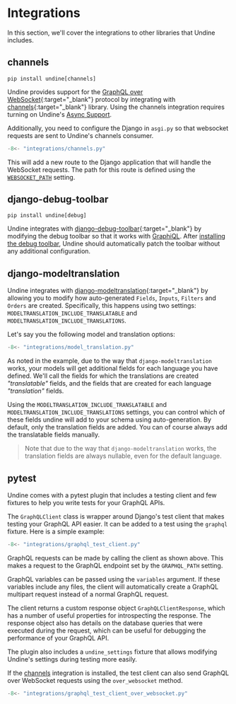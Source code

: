 # Integrations

In this section, we'll cover the integrations to other libraries that
Undine includes.

## channels

```
pip install undine[channels]
```

Undine provides support for the [GraphQL over WebSocket]{:target="_blank"} protocol
by integrating with [channels]{:target="_blank"} library. Using the channels integration
requires turning on Undine's [Async Support](async.md).

[channels]: https://github.com/django/channels
[GraphQL over WebSocket]: https://github.com/graphql/graphql-over-http/blob/main/rfcs/GraphQLOverWebSocket.md

Additionally, you need to configure the Django in `asgi.py` so that
websocket requests are sent to Undine's channels consumer.

```python
-8<- "integrations/channels.py"
```

This will add a new route to the Django application that will handle
the WebSocket requests. The path for this route is defined using the
[`WEBSOCKET_PATH`](settings.md#websocket_path) setting.

## django-debug-toolbar

```
pip install undine[debug]
```

Undine integrates with [django-debug-toolbar]{:target="_blank"}
by modifying the debug toolbar so that it works with [GraphiQL].
After [installing the debug toolbar], Undine should automatically
patch the toolbar without any additional configuration.

[django-debug-toolbar]: https://github.com/django-commons/django-debug-toolbar
[GraphiQL]: https://github.com/graphql/graphiql
[installing the debug toolbar]: https://django-debug-toolbar.readthedocs.io/en/stable/installation.html

## django-modeltranslation

Undine integrates with [django-modeltranslation]{:target="_blank"}
by allowing you to modify how auto-generated `Fields`, `Inputs`, `Filters`
and `Orders` are created. Specifically, this happens using two settings:
`MODELTRANSLATION_INCLUDE_TRANSLATABLE` and `MODELTRANSLATION_INCLUDE_TRANSLATIONS`.

[django-modeltranslation]: https://github.com/deschler/django-modeltranslation

Let's say you the following model and translation options:

```python
-8<- "integrations/model_translation.py"
```

As noted in the example, due to the way that `django-modeltranslation` works,
your models will get additional fields for each language you have defined.
We'll call the fields for which the translations are created _"translatable"_ fields,
and the fields that are created for each language _"translation"_ fields.

Using the `MODELTRANSLATION_INCLUDE_TRANSLATABLE` and `MODELTRANSLATION_INCLUDE_TRANSLATIONS`
settings, you can control which of these fields undine will add to your schema
using auto-generation. By default, only the translation fields are added.
You can of course always add the translatable fields manually.

> Note that due to the way that `django-modeltranslation` works,
> the translation fields are always nullable, even for the default language.

## pytest

Undine comes with a pytest plugin that includes a testing client and few fixtures
to help you write tests for your GraphQL APIs.

The `GraphQLClient` class is wrapper around Django's test client that
makes testing your GraphQL API easier. It can be added to a test using
the `graphql` fixture. Here is a simple example:

```python
-8<- "integrations/graphql_test_client.py"
```

GraphQL requests can be made by calling the client as shown above.
This makes a request to the GraphQL endpoint set by the `GRAPHQL_PATH` setting.

GraphQL variables can be passed using the `variables` argument. If these variables
include any files, the client will automatically create a GraphQL multipart request
instead of a normal GraphQL request.

The client returns a custom response object `GraphQLClientResponse`,
which has a number of useful properties for introspecting the response.
The response object also has details on the database queries that were executed
during the request, which can be useful for debugging the performance of your
GraphQL API.

The plugin also includes a `undine_settings` fixture that allows modifying
Undine's settings during testing more easily.

If the [channels](#channels) integration is installed, the test client can
also send GraphQL over WebSocket requests using the `over_websocket` method.

```python
-8<- "integrations/graphql_test_client_over_websocket.py"
```
